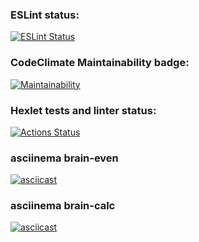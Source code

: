 ### ESLint status:
[![ESLint Status](https://github.com/notabu/frontend-project-lvl1/workflows/eslint-check/badge.svg)](https://github.com/notabu/frontend-project-lvl1/actions)

### CodeClimate Maintainability badge:
[![Maintainability](https://api.codeclimate.com/v1/badges/a99a88d28ad37a79dbf6/maintainability)](https://codeclimate.com/github/codeclimate/codeclimate/maintainability)

### Hexlet tests and linter status:
[![Actions Status](https://github.com/notabu/frontend-project-lvl1/workflows/hexlet-check/badge.svg)](https://github.com/notabu/frontend-project-lvl1/actions)

### asciinema brain-even
[![asciicast](https://asciinema.org/a/vQQUfbsRrqjU3VItI2U1cPdXV.svg)](https://asciinema.org/a/vQQUfbsRrqjU3VItI2U1cPdXV)

### asciinema brain-calc
[![asciicast](https://asciinema.org/a/awWK4PiXfAqZVY6X4g7M38Y9k.svg)](https://asciinema.org/a/awWK4PiXfAqZVY6X4g7M38Y9k)